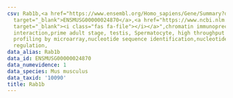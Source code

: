```yaml
---
csv: Rab1b,<a href="https://www.ensembl.org/Homo_sapiens/Gene/Summary?db=core;g=ENSMUSG00000024870"
  target="_blank">ENSMUSG00000024870</a>,<a href="https://www.ncbi.nlm.nih.gov/pubmed/23834426"
  target="_blank"><i class="fas fa-file"></i></a>",chromatin immunoprecipitation assay,direct
  interaction,prime adult stage, testis, Spermatocyte, high throughput transcription
  profiling by microarray,nucleotide sequence identification,nucleotide sequence identification,transcriptional
  regulation,
data_alias: Rab1b
data_id: ENSMUSG00000024870
data_numevidence: 1
data_species: Mus musculus
data_taxid: '10090'
title: Rab1b
---
```

